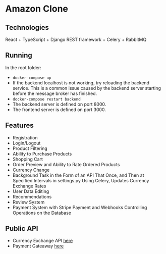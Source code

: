 <h1>Amazon Clone</h1>
    
<h2>Technologies</h2>
<p>React + TypeScript + Django REST framework + Celery + RabbitMQ</p>

<h2>Running</h2>
<p>In the root folder:</p>


<ul>
  <li><code>docker-compose up</code></li>
  <li>If the backend localhost is not working, try reloading the backend service. This is a common issue caused by the backend server starting before the message broker has finished.
  </li>

  <li><code>docker-compose restart backend</code></li>

  <li>The backend server is defined on port 8000.</li>
  <li>The frontend server is defined on port 3000.</li>
</ul>


<h2>Features</h2>
<ul>
  <li>Registration</li>
  <li>Login/Logout</li>
  <li>Product Filtering</li>
  <li>Ability to Purchase Products</li>
  <li>Shopping Cart</li>
  <li>Order Preview and Ability to Rate Ordered Products</li>
  <li>Currency Change</li>
  <li>Background Task in the Form of an API That Once, and Then at Specified Intervals in settings.py Using Celery, Updates Currency Exchange Rates</li>
  <li>User Data Editing</li>
  <li>Recommendations</li>
  <li>Review System</li>
  <li>Payment System with Stripe Payment and Webhooks Controlling Operations on the Database</li>
</ul>

<h2>Public API</h2>
<ul>
  <li>
    <span>Currency Exchange API</span>
    <a href="https://fixer.io/documentation">here</a>
  </li>
  
  <li>
    <span>Payment Gateaway</span>
    <a href="https://stripe.com/docs/checkout/quickstart">here</a>
  </li>
</ul>





